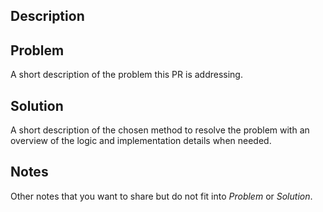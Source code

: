 ## Description

## Problem
A short description of the problem this PR is addressing.

## Solution
A short description of the chosen method to resolve the problem
with an overview of the logic and implementation details when needed.

## Notes
Other notes that you want to share but do not fit into _Problem_ or _Solution_.


<!--
Bumping
Any commit message that includes #major, #minor, or #patch will trigger the respective version bump.
If two or more are present, the highest-ranking one will take precedence.
If no #major, #minor or #patch tag is contained in the commit messages, it will bump patch.
-->